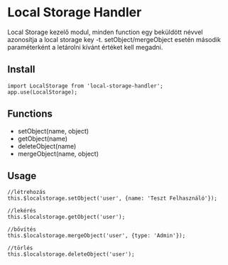 # Local Storage Handler

Local Storage kezelő modul, minden function egy beküldött névvel azonosítja a local storage key -t. setObject/mergeObject esetén második paraméterként a letárolni kívánt értéket kell megadni.

## Install

```
import LocalStorage from 'local-storage-handler';
app.use(LocalStorage);
```

## Functions

- setObject(name, object)
- getObject(name)
- deleteObject(name)
- mergeObject(name, object)

## Usage

```
//létrehozás
this.$localstorage.setObject('user', {name: 'Teszt Felhasználó'});

//lekérés
this.$localstorage.getObject('user');

//bővítés
this.$localstorage.mergeObject('user', {type: 'Admin'});

//törlés
this.$localstorage.deleteObject('user');
```